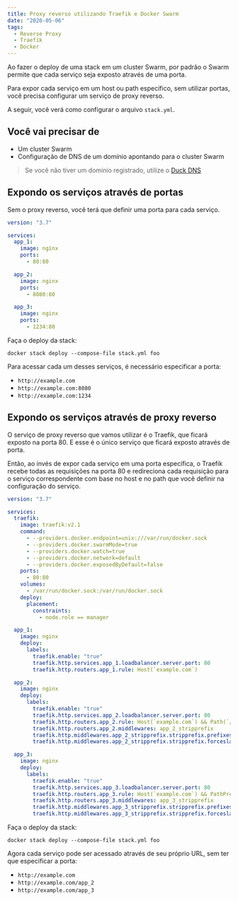 ```yaml
---
title: Proxy reverso utilizando Traefik e Docker Swarm
date: "2020-05-06"
tags:
  - Reverse Proxy
  - Traefik
  - Docker
---
```


Ao fazer o deploy de uma stack em um cluster Swarm,
por padrão o Swarm permite que cada serviço seja exposto através de uma porta.

Para expor cada serviço em um host ou path específico, sem utilizar portas,
você precisa configurar um serviço de proxy reverso.

A seguir, você verá como configurar o arquivo `stack.yml`.

## Você vai precisar de

- Um cluster Swarm
- Configuração de DNS de um domínio apontando para o cluster Swarm

> Se você não tiver um domínio registrado, utilize o [Duck DNS](https://www.duckdns.org/)

## Expondo os serviços através de portas

Sem o proxy reverso, você terá que definir uma porta para cada serviço.

```yml
version: "3.7"

services:
  app_1:
    image: nginx
    ports:
      - 80:80

  app_2:
    image: nginx
    ports:
      - 8080:80

  app_3:
    image: nginx
    ports:
      - 1234:80
```

Faça o deploy da stack:

```shell
docker stack deploy --compose-file stack.yml foo
```

Para acessar cada um desses serviços, é necessário especificar a porta:

- `http://example.com`
- `http://example.com:8080`
- `http://example.com:1234`

## Expondo os serviços através de proxy reverso

O serviço de proxy reverso que vamos utilizar é o Traefik,
que ficará exposto na porta 80.
E esse é o único serviço que ficará exposto através de porta.

Então, ao invés de expor cada serviço em uma porta específica,
o Traefik recebe todas as requisições na porta 80
e redireciona cada requisição para o serviço correspondente
com base no host e no path que você definir na configuração do serviço.

```yml
version: "3.7"

services:
  traefik:
    image: traefik:v2.1
    command:
      - --providers.docker.endpoint=unix:///var/run/docker.sock
      - --providers.docker.swarmMode=true
      - --providers.docker.watch=true
      - --providers.docker.network=default
      - --providers.docker.exposedByDefault=false
    ports:
      - 80:80
    volumes:
      - /var/run/docker.sock:/var/run/docker.sock
    deploy:
      placement:
        constraints:
          - node.role == manager

  app_1:
    image: nginx
    deploy:
      labels:
        traefik.enable: "true"
        traefik.http.services.app_1.loadbalancer.server.port: 80
        traefik.http.routers.app_1.rule: Host(`example.com`)

  app_2:
    image: nginx
    deploy:
      labels:
        traefik.enable: "true"
        traefik.http.services.app_2.loadbalancer.server.port: 80
        traefik.http.routers.app_2.rule: Host(`example.com`) && Path(`/app_2`)
        traefik.http.routers.app_2.middlewares: app_2_stripprefix
        traefik.http.middlewares.app_2_stripprefix.stripprefix.prefixes: /app_2
        traefik.http.middlewares.app_2_stripprefix.stripprefix.forceslash: "false"

  app_3:
    image: nginx
    deploy:
      labels:
        traefik.enable: "true"
        traefik.http.services.app_3.loadbalancer.server.port: 80
        traefik.http.routers.app_3.rule: Host(`example.com`) && PathPrefix(`/app_3`)
        traefik.http.routers.app_3.middlewares: app_3_stripprefix
        traefik.http.middlewares.app_3_stripprefix.stripprefix.prefixes: /app_3
        traefik.http.middlewares.app_3_stripprefix.stripprefix.forceslash: "false"
```

Faça o deploy da stack:

```shell
docker stack deploy --compose-file stack.yml foo
```

Agora cada serviço pode ser acessado através de seu próprio URL,
sem ter que especificar a porta:

- `http://example.com`
- `http://example.com/app_2`
- `http://example.com/app_3`
